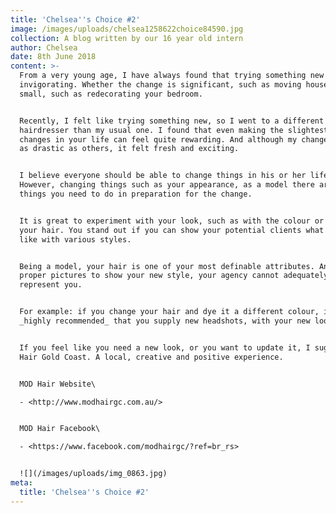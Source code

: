 ```yaml
---
title: 'Chelsea''s Choice #2'
image: /images/uploads/chelsea1258622choice84590.jpg
collection: A blog written by our 16 year old intern
author: Chelsea
date: 8th June 2018
content: >-
  From a very young age, I have always found that trying something new is quite
  invigorating. Whether the change is significant, such as moving houses, or
  small, such as redecorating your bedroom.


  Recently, I felt like trying something new, so I went to a different
  hairdresser than my usual one. I found that even making the slightest of
  changes in your life can feel quite rewarding. And although my change was not
  as drastic as others, it felt fresh and exciting. 


  I believe everyone should be able to change things in his or her life.
  However, changing things such as your appearance, as a model there are some
  things you need to do in preparation for the change.


  It is great to experiment with your look, such as with the colour or cut of
  your hair. You stand out if you can show your potential clients what you look
  like with various styles.


  Being a model, your hair is one of your most definable attributes. And without
  proper pictures to show your new style, your agency cannot adequately
  represent you.


  For example: if you change your hair and dye it a different colour, it is
  _highly recommended_ that you supply new headshots, with your new look.


  If you feel like you need a new look, or you want to update it, I suggest MOD
  Hair Gold Coast. A local, creative and positive experience.


  MOD Hair Website\

  - <http://www.modhairgc.com.au/>


  MOD Hair Facebook\

  - <https://www.facebook.com/modhairgc/?ref=br_rs>


  ![](/images/uploads/img_0863.jpg)
meta:
  title: 'Chelsea''s Choice #2'
---
```


